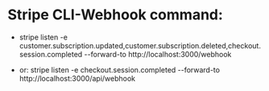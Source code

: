 # Stripe CLI-Webhook command:
- stripe listen -e customer.subscription.updated,customer.subscription.deleted,checkout.session.completed --forward-to http://localhost:3000/webhook

- or: stripe listen -e checkout.session.completed --forward-to http://localhost:3000/api/webhook

